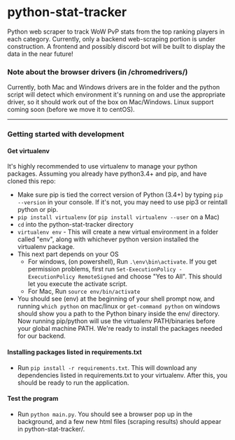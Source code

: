 # python-stat-tracker
Python web scraper to track WoW PvP stats from the top ranking players in each category. Currently, only a backend web-scraping portion is under construction. A frontend and possibly discord bot will be built to display the data in the near future!

### Note about the browser drivers (in /chromedrivers/)
Currently, both Mac and Windows drivers are in the folder and the python script will detect which environment it's running on and use the appropriate driver, so it should work out of the box on Mac/Windows. Linux support coming soon (before we move it to centOS).

---

### Getting started with development

#### Get virtualenv
It's highly recommended to use virtualenv to manage your python packages. Assuming you already have python3.4+ and pip, and have cloned this repo:
- Make sure pip is tied the correct version of Python (3.4+) by typing `pip --version` in your console. If it's not, you may need to use pip3 or reintall python or pip.
- `pip install virtualenv` (or `pip install virtualenv --user` on a Mac)
- `cd` into the python-stat-tracker directory
- `virtualenv env` - This will create a new virtual environment in a folder called "env", along with whichever python version installed the virtualenv package. 
- This next part depends on your OS
  - For windows, (on powershell), Run `.\env\bin\activate`. If you get permission problems, first run `Set-ExecutionPolicy -ExecutionPolicy RemoteSigned` and choose "Yes to All". This should let you execute the activate script.
  - For Mac, Run `source env/bin/activate`
- You should see (env) at the beginning of your shell prompt now, and running `which python` on mac/linux or `get-command python` on windows should show you a path to the Python binary inside the env/ directory. Now running pip/python will use the virtualenv PATH/binaries before your global machine PATH. We're ready to install the packages needed for our backend.

#### Installing packages listed in requirements.txt
- Run `pip install -r requirements.txt`. This will download any dependencies listed in requirements.txt to your virtualenv. After this, you should be ready to run the application.

#### Test the program
- Run `python main.py`. You should see a browser pop up in the background, and a few new html files (scraping results) should appear in python-stat-tracker/.
